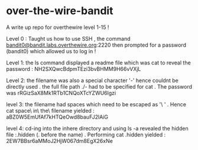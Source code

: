 # over-the-wire-bandit
A write up repo for overthewire level 1-15 !

Level 0 : Taught us how to use SSH , the command bandit0@bandit.labs.overthewire.org:2220 then prompted for a password (bandit0) which allowed us to log in !

Level 1: the ls command displayed a readme file which was cat to reveal the password : NH2SXQwcBdpmTEzi3bvBHMM9H66vVXjL

Level 2: the filename was also a special character '-' hence couldnt be directly used . the full file path ./- had to be specified for cat . The password was rRGizSaX8Mk1RTb1CNQoXTcYZWU6lgzi

level 3: the filename had spaces which need to be escaped as '\ ' . Hence cat space\ in\ the\ filename yielded : aBZ0W5EmUfAf7kHTQeOwd8bauFJ2lAiG

level 4: cd-ing into the inhere directory and using ls -a revealed the hidden file :.hidden (. before the name) . Performing cat .hidden yielded : 2EW7BBsr6aMMoJ2HjW067dm8EgX26xNe


